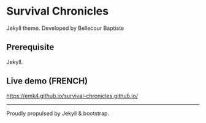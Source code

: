 Survival Chronicles
====================

Jekyll theme.
Developed by Bellecour Baptiste

## Prerequisite

Jekyll.

## Live demo (FRENCH)

https://emk4.github.io/survival-chronicles.github.io/


-------------------------------
Proudly propulsed by Jekyll & bootstrap.
